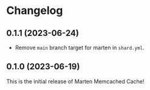 # Changelog

## 0.1.1 (2023-06-24)

* Remove `main` branch target for marten in `shard.yml`.

## 0.1.0 (2023-06-19)

This is the initial release of Marten Memcached Cache!
